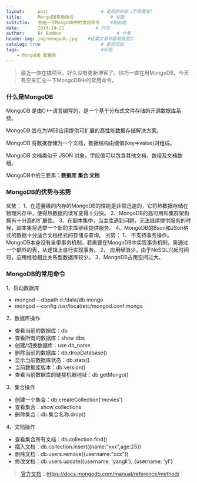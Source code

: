 ```yaml
---
layout:     post                    # 使用的布局（不需要改）
title:      MongoDB常用命令              # 标题 
subtitle:   总结一下MongoDB中的常用命令    #副标题
date:       2019-10-25            # 时间
author:     BY Bamboo                     # 作者
header-img: img/mongodb.jpg    #这篇文章标题背景图片
catalog: true                       # 是否归档
tags:                               #标签
    - MongoDB 数据库
---
```


> 最近一直在搞项目，好久没有更新博客了。恰巧一直在用MongoDB，今天有空来汇总一下MongoDB中的常用命令。

### 什么是MongoDB

MongoDB 是由C++语言编写的，是一个基于分布式文件存储的开源数据库系统。

MongoDB 旨在为WEB应用提供可扩展的高性能数据存储解决方案。

MongoDB 将数据存储为一个文档，数据结构由键值(key=>value)对组成。

MongoDB 文档类似于 JSON 对象。字段值可以包含其他文档，数组及文档数组。

MongoDB中的三要素：**数据库  集合  文档**

### MongoDB的优势与劣势

优势：
1、在适量级的内存的MongoDB的性能是非常迅速的，它将热数据存储在物理内存中，使得热数据的读写变得十分快。
2、MongoDB的高可用和集群架构拥有十分高的扩展性。
3、在副本集中，当主库遇到问题，无法继续提供服务的时候，副本集将选举一个新的主库继续提供服务。
4、MongoDB的Bson和JSon格式的数据十分适合文档格式的存储与查询。
劣势：
1、 不支持事务操作。MongoDB本身没有自带事务机制，若需要在MongoDB中实现事务机制，需通过一个额外的表，从逻辑上自行实现事务。
2、 应用经验少，由于NoSQL兴起时间短，应用经验相比关系型数据库较少。
3、MongoDB占用空间过大。

### MongoDB的常用命令

1、启动数据库

+ mongod --dbpath d:/data/db
  mongo
+ mongod --config /usr/local/etc/mongod.conf
  mongo

2、数据库操作

+ 查看当前的数据库：db
+ 查看所有的数据库：show dbs
+ 创建/切换数据库：use db_name
+ 删除当前的数据库：db.dropDatabase()
+ 显示当前数据库状态：db.stats()
+ 当前数据库版本：db.version()
+ 查看当前数据库的链接机器地址：db.getMongo()

3、集合操作

+ 创建一个集合：db.createCollection('movies')
+ 查看集合：show collections
+ 删除集合：db.集合名称.drop()

4、文档操作

+ 查看集合所有文档：db.collection.find()
+ 插入文档：db.collection.insert({name:"xxx",age:25})
+ 删除文档：db.users.remove({username:"xxx"})
+ 修改文档：db.users.update({username: 'yangli'}, {username: 'yl'}

>[官方文档](https://docs.mongodb.com/manual/reference/method/)：https://docs.mongodb.com/manual/reference/method/
